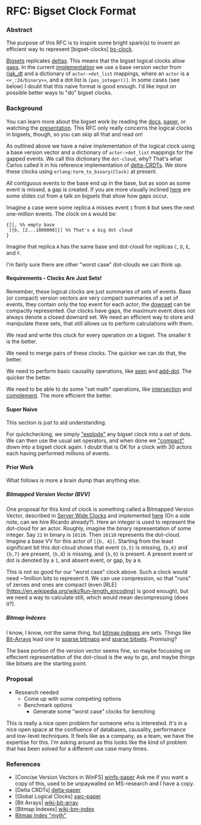 # RFC: Bigset Clock Format

### Abstract

The purpose of this RFC is to inspire some bright spark(s) to invent
an efficient way to represent [bigset-clocks] [bs-clock].

[Bigsets][bigset] replicates [deltas][delta-paper]. This means that the
bigset logical clocks allow [gaps][winfs-paper]. In the current
[implementation][bs-clock] we use a base version vector from
[riak_dt][riak-dt-vv] and a dictionary of `actor->dot_list` mappings,
where an `actor` is a `<<_:24/binary>>`, and a dot list is
`[pos_integer()]`. In some cases (see below) I doubt that this naive
format is good enough. I'd like input on possible better ways to "do"
bigset clocks.

### Background

You can learn more about the bigset work by reading the
[docs][bigset], [paper][bs-paper], or watching the
[presentation][bs-pres]. This RFC only really concerns the logical
clocks in bigsets, though, so you can skip all that and read on!

As outlined above we have a naive implementation of the logical clock
using a base version vector and a dictionary of `actor->dot_list`
mappings for the gapped events. We call this dictionary the
`dot-cloud`, why? That's what Carlos called it in his reference
implementation of [delta-CRDTs][carlos-delta]. We store these clocks
using `erlang:term_to_binary(Clock)` at present.

All contiguous events to the base end up in the base, but as soon as
some event is missed, a gap is created. If you are more visually
inclined [here][clock-slides] are some slides cut from a talk on bigsets
that show how gaps occur.

Imagine a case were some replica `A` misses event `1` from `B` but
sees the next one-million events. The clock on `A` would be:

    {[], %% empty base
     [{b, [2...1000000]}] %% That's a big dot cloud
    }

Imagine that replica `A` has the same base and dot-cloud for replicas
`C`, `D`, `E`, and `F`.

I'm fairly sure there are other "worst case" dot-clouds we can think
up.

#### Requirements - Clocks Are Just Sets!

Remember, these logical clocks are just summaries of sets of
events. Base (or compact) version vectors are very compact summaries
of a set of events, they contain only the top event for each actor;
the [downset][wikipedia-upperset] can be compactly represented. Our
clocks have gaps, the maximum event does not always denote a closed
downard set. We need an efficient way to store and manipulate these
sets, that still allows us to perform calculations with them.

We read and write this clock for every operation on a bigset. The
smaller it is the better.

We need to merge pairs of these clocks. The quicker we can do that,
the better.

We need to perform basic causality operations, like
[seen][bs-clock-seen] and [add-dot][bs-clock-add]. The quicker the
better.

We need to be able to do some "set math" operations, like
[intersection][bs-clock-intersect] and
[complement][bs-clock-complement]. The more efficient the better.

#### Super Naive

This section is just to aid understanding.

For quickchecking, we simply ["explode"][bs-clock-to-set] any bigset
clock into a set of dots. We can then use the usual set operators, and
when done we ["compact"][bs-set-to-clock] down into a bigset clock
again. I doubt that is OK for a clock with 30 actors each having
performed millions of events.

#### Prior Work

What follows is more a brain dump than anything else.

##### Bitmapped Version Vector (BVV)

One proposal for this kind of clock is something called a Bitmapped
Version Vector, described in [Server Wide Clocks][swc-paper] and
implemented [here][swc-repo] (On a side note, can we hire Ricardo
already?). Here an integer is used to represent the dot-cloud for an
actor. Roughly, imagine the binary representation of some integer. Say
`22` in binary is `10110`. Then `10110` represents the
dot-cloud. Imagine a base VV for this actor of `[{b, 4}]`. Starting
from the least significant bit this dot-cloud shows that event `{b,5}`
is missing, `{b,6}` and `{b,7}` are present, `{b,8`} is missing, and
`{b,9}` is present. A present event or dot is denoted by a `1`, and
absent event, or gap, by a `0`.

This is not so good for our "worst case" clock above. Such a clock
would need ~1million bits to represent it. We can use compression, so
that "runs" of zeroes and ones are compact (even
[RLE][https://en.wikipedia.org/wiki/Run-length_encoding] is good
enough), but we need a way to calculate still, which would mean
decompressing (does it?).

##### Bitmap Indexes

I know, I know, not the same thing, but
[bitmap indexes][wiki-bm-index] are sets. Things like
[Bit-Arrays][wiki-bit-array] lead one to [sparse bitmaps][lemire-sparse]
and [sparse
bitsets][sparse-set]. Promising?

The base portion of the version vector seems fine, so maybe focussing
on effecient representation of the dot-cloud is the way to go, and
maybe things like bitsets are the starting point.

### Proposal

- Research needed
  - Come up with some competing options
  - Benchmark options
    - Generate some "worst case" clocks for benching

This is really a nice open problem for someone who is interested. It's
in a nice open space at the confluence of databases, causality,
performance and low-level techniques. It feels like as a company, as a
team, we have the expertise for this. I'm asking around as this looks
like the kind of problem that has been solved for a different use case
many times.

### References


- [Concise Version Vectors in WinFS] [winfs-paper] Ask me if you want
  a copy of this, used to be unpaywalled on MS-research and I have a
  copy.
- [Delta CRDTs] [delta-paper]
- [Global Logical Clocks] [swc-paper]
- [Bit Arrays] [wiki-bit-array]
- [Bitmap Indexes] [wiki-bm-index]
- [Bitmap Index "myth"](http://lemire.me/blog/2008/08/20/the-mythical-bitmap-index/)

[bs-clock]:  https://github.com/basho-bin/bigsets/blob/master/src/bigset_clock.erl "Bigset Clock"
[delta-paper]: https://arxiv.org/abs/1410.2803 "Delta CRDTs"
[winfs-paper]: http://dx.doi.org/10.1007/11561927_25 "Concise Version Vectors in WinFS"
[riak-dt-vv]: https://github.com/basho/riak_dt/blob/develop/src/riak_dt_vclock.erl "Riak DT Vclock"
[clock-slides]: bigset-clocks.pdf "Bigset Clock Slides PDF"
[wikipedia-upperset]: https://en.wikipedia.org/wiki/Upper_set "Upper Set on Wikipedia"
[bs-clock-seen]: https://github.com/basho-bin/bigsets/blob/master/src/bigset_clock.erl#L110 "Implementation of Seen in bigset_clock"
[bs-clock-add]: https://github.com/basho-bin/bigsets/blob/master/src/bigset_clock.erl#L78 "Implementation of add-dot in bigset_clock"
[bs-clock-intersect]: https://github.com/basho-bin/bigsets/blob/master/src/bigset_clock.erl#L246 "Intersection implementation"
[bs-clock-complement]: https://github.com/basho-bin/bigsets/blob/master/src/bigset_clock.erl#L265 "Complement implementation"
[bs-clock-to-set]: https://github.com/basho-bin/bigsets/blob/master/src/bigset_clock.erl#L489 "Naive clock-to-set"
[bs-set-to-clock]: https://github.com/basho-bin/bigsets/blob/master/src/bigset_clock.erl#L493 "Naive set-to-clock"
[swc-paper]: http://haslab.uminho.pt/tome/files/global_logical_clocks.pdf "Global Logical Clocks"
[swc-repo]: https://github.com/ricardobcl/ServerWideClocks "SWC Repo"
[wiki-bm-index]: https://en.wikipedia.org/wiki/Bitmap_index "Bit Mapped Indexes"
[wiki-bit-array]: https://en.wikipedia.org/wiki/Bit_array "Bit array/Bit set etc"
[lemire-sparse]: http://lemire.me/blog/2012/10/23/when-is-a-bitmap-faster-than-an-integer-list/ "Blog post by Danial Lemire on lists of ints vs. bitmaps"
[sparse-set]: http://blog.presidentbeef.com/blog/2013/09/02/fast-compact-sparse-bitsets/ "Blog post on a sparse set in Ruby"
[carlos-delta]: https://github.com/CBaquero/delta-enabled-crdts "CBaquero's reference implementation of delta CRDTs"
[bigset]: https://github.com/basho-bin/bigsets/blob/master/doc/bigsets-design.md "The original design doc"
[bs-paper]: https://dl.acm.org/citation.cfm?id=2911156 "Some BS paper"
[bs-pres]: https://drive.google.com/a/basho.com/file/d/0B-IsB8-rthy7VThhVVJqYUJRZkk/view?pli=1 "Some BS talk"

